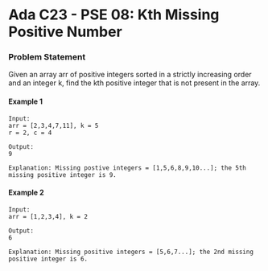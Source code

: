 # Ada C23 - PSE 08: Kth Missing Positive Number
### Problem Statement
Given an array arr of positive integers sorted in a strictly increasing order and an integer k, find the kth positive integer that is not present in the array.

#### Example 1
```
Input:
arr = [2,3,4,7,11], k = 5
r = 2, c = 4

Output:
9

Explanation: Missing postive integers = [1,5,6,8,9,10...]; the 5th missing positive integer is 9.
```

#### Example 2
```
Input:
arr = [1,2,3,4], k = 2

Output:
6

Explanation: Missing positive integers = [5,6,7...]; the 2nd missing positive integer is 6.
```
